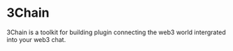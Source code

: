 3Chain
===

3Chain is a toolkit for building plugin connecting the web3 world intergrated into your web3 chat.
